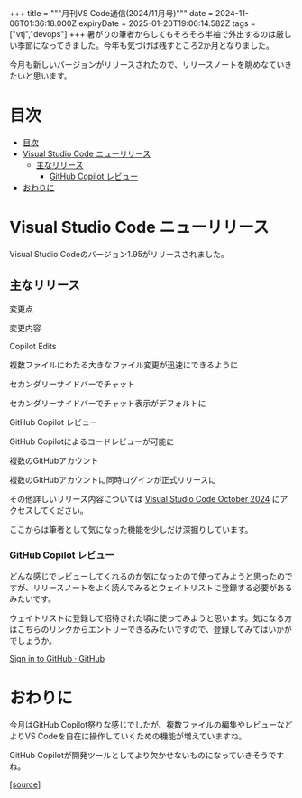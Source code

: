 +++
title = """月刊VS Code通信(2024/11月号)"""
date = 2024-11-06T01:36:18.000Z
expiryDate = 2025-01-20T19:06:14.582Z
tags = ["vtj","devops"]
+++
暑がりの筆者からしてもそろそろ半袖で外出するのは厳しい季節になってきました。今年も気づけば残すところ2か月となりました。

今月も新しいバージョンがリリースされたので、リリースノートを眺めなていきたいと思います。

目次
==

*   [目次](#目次)
*   [Visual Studio Code ニューリリース](#Visual-Studio-Code-ニューリリース)
    *   [主なリリース](#主なリリース)
        *   [GitHub Copilot レビュー](#GitHub-Copilot-レビュー)
*   [おわりに](#おわりに)

Visual Studio Code ニューリリース
==========================

Visual Studio Codeのバージョン1.95がリリースされました。

主なリリース
------

変更点

変更内容

Copilot Edits

複数ファイルにわたる大きなファイル変更が迅速にできるように

セカンダリーサイドバーでチャット

セカンダリーサイドバーでチャット表示がデフォルトに

GitHub Copilot レビュー

GitHub Copilotによるコードレビューが可能に

複数のGitHubアカウント

複数のGitHubアカウントに同時ログインが正式リリースに

その他詳しいリリース内容については [Visual Studio Code October 2024](https://code.visualstudio.com/updates/v1_95) にアクセスしてください。

ここからは筆者として気になった機能を少しだけ深掘りしています。

### GitHub Copilot レビュー

どんな感じでレビューしてくれるのか気になったので使ってみようと思ったのですが、リリースノートをよく読んでみるとウェイトリストに登録する必要があるみたいです。

ウェイトリストに登録して招待された頃に使ってみようと思います。気になる方はこちらのリンクからエントリーできるみたいですので、登録してみてはいかがでしょうか。

[Sign in to GitHub · GitHub](https://github.com/github-copilot/code-review-waitlist)

おわりに
====

今月はGitHub Copilot祭りな感じでしたが、複数ファイルの編集やレビューなどよりVS Codeを自在に操作していくための機能が増えていますね。

GitHub Copilotが開発ツールとしてより欠かせないものになっていきそうですね。

[[source]](https://devops-blog.virtualtech.jp/entry/20241106/1730856978)
